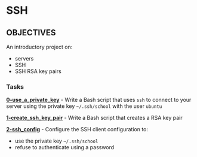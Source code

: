 # SSH   

## OBJECTIVES   
An introductory project on:   
   * servers   
   * SSH   
   * SSH RSA key pairs    

### Tasks   

**[0-use_a_private_key](0-use_a_private_key)** - Write a Bash script that uses `ssh` to connect to your server using the private key `~/.ssh/school` with the user `ubuntu`   

**[1-create_ssh_key_pair](1-create_ssh_key_pair)** - Write a Bash script that creates a RSA key pair   

**[2-ssh_config](2-ssh_config)** - Configure the SSH client configuration to:   
   * use the private key `~/.ssh/school`   
   * refuse to authenticate using a password   
